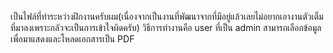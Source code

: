 เป็นไฟล์ที่ทำระหว่างฝึกงานครับผม(เนื่องจากเป็นงานที่พัฒนาจากที่มีอยู่แล้วเลยไม่อยากเอางานตัวเต็มที่มาลงเพราะกลัวจะเป็นการเข้าใจผิดครับ)
วิธีการทำงานคือ user ที่เป็น admin สามารถเลือกข้อมูล
เพื่อมาแสดงและโหลดเอกสารเป็น PDF
